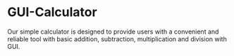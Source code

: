 # GUI-Calculator
Our simple calculator is designed to provide users with a convenient and reliable tool with basic addition, subtraction, multiplication and division with GUI.
